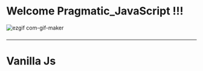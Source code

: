 # Welcome Pragmatic_JavaScript !!!


![ezgif com-gif-maker](https://miro.medium.com/max/3200/1*OF0xEMkWBv-69zvmNs6RDQ.gif)
###
----------------------------------------------------------------------
# Vanilla Js
